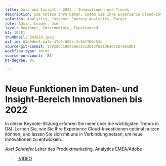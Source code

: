 ```yaml
---
title: Data and Insight - 2022 - Innovationen und Trends
description: Sie nutzen Ihre Daten, indem Sie Ihre Experience Cloud-Investitionen maximieren und einen Blick in neue Innovationen werfen.
solution: Analytics, Customer Journey Analytics, Target
role: Admin, Leader, User
level: Beginner, Intermediate, Experienced
kt: 10581
thumbnail: 343818.jpeg
exl-id: 01d0deef-eafe-47c0-8684-2c9bf709c53c
source-git-commit: 1792dc318643aec2c12613f621361d72a7a918b1
workflow-type: tm+mt
source-wordcount: '81'
ht-degree: 0%

---
```


# Neue Funktionen im Daten- und Insight-Bereich Innovationen bis 2022

In dieser Keynote-Sitzung erfahren Sie mehr über die wichtigsten Trends in D&amp;I. Lernen Sie, wie Sie Ihre Experience Cloud-Investitionen optimal nutzen können, und lassen Sie sich mit uns in Verbindung setzen, um neue Innovationen zu entwickeln.

*Axel Schaefer* Leiter des Produktmarketing, Analytics EMEA/Adobe

>[!VIDEO](https://video.tv.adobe.com/v/343818/?quality=12&learn=on)
